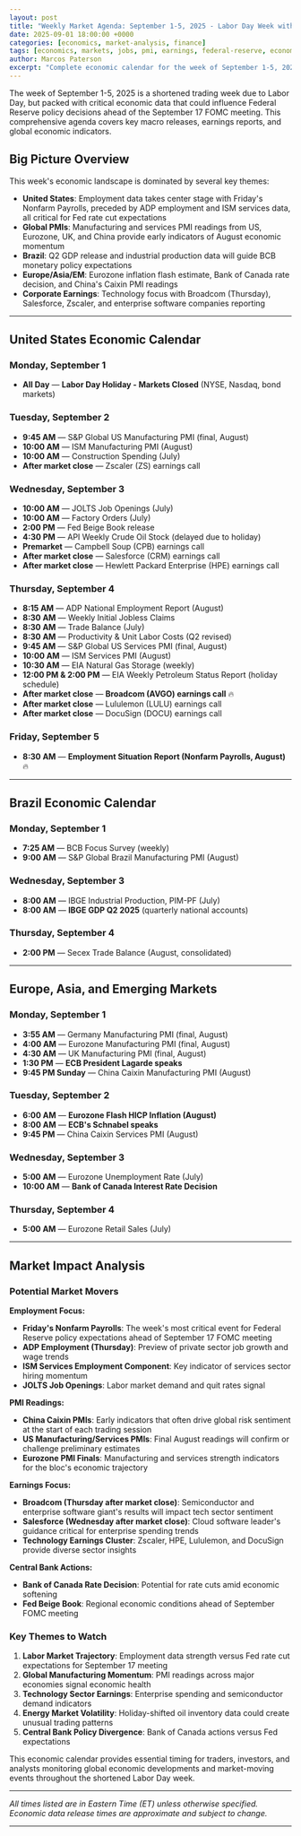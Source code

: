 ```yaml
---
layout: post
title: "Weekly Market Agenda: September 1-5, 2025 - Labor Day Week with Jobs Data Focus"
date: 2025-09-01 18:00:00 +0000
categories: [economics, market-analysis, finance]
tags: [economics, markets, jobs, pmi, earnings, federal-reserve, economic-calendar, weekly-agenda, employment, manufacturing, services, broadcom, labor-day-week]
author: Marcos Paterson
excerpt: "Complete economic calendar for the week of September 1-5, 2025. Key events include Friday's Nonfarm Payrolls, PMI data across major economies, Broadcom earnings, and central bank actions from Canada, with markets closed Monday for Labor Day."
---
```


The week of September 1-5, 2025 is a shortened trading week due to Labor Day, but packed with critical economic data that could influence Federal Reserve policy decisions ahead of the September 17 FOMC meeting. This comprehensive agenda covers key macro releases, earnings reports, and global economic indicators.

## Big Picture Overview

This week's economic landscape is dominated by several key themes:

- **United States**: Employment data takes center stage with Friday's Nonfarm Payrolls, preceded by ADP employment and ISM services data, all critical for Fed rate cut expectations
- **Global PMIs**: Manufacturing and services PMI readings from US, Eurozone, UK, and China provide early indicators of August economic momentum
- **Brazil**: Q2 GDP release and industrial production data will guide BCB monetary policy expectations
- **Europe/Asia/EM**: Eurozone inflation flash estimate, Bank of Canada rate decision, and China's Caixin PMI readings
- **Corporate Earnings**: Technology focus with Broadcom (Thursday), Salesforce, Zscaler, and enterprise software companies reporting

---

## United States Economic Calendar

### Monday, September 1
- **All Day** — **Labor Day Holiday - Markets Closed** (NYSE, Nasdaq, bond markets)

### Tuesday, September 2
- **9:45 AM** — S&P Global US Manufacturing PMI (final, August)
- **10:00 AM** — ISM Manufacturing PMI (August)
- **10:00 AM** — Construction Spending (July)
- **After market close** — Zscaler (ZS) earnings call

### Wednesday, September 3
- **10:00 AM** — JOLTS Job Openings (July)
- **10:00 AM** — Factory Orders (July)
- **2:00 PM** — Fed Beige Book release
- **4:30 PM** — API Weekly Crude Oil Stock (delayed due to holiday)
- **Premarket** — Campbell Soup (CPB) earnings call
- **After market close** — Salesforce (CRM) earnings call
- **After market close** — Hewlett Packard Enterprise (HPE) earnings call

### Thursday, September 4
- **8:15 AM** — ADP National Employment Report (August)
- **8:30 AM** — Weekly Initial Jobless Claims
- **8:30 AM** — Trade Balance (July)
- **8:30 AM** — Productivity & Unit Labor Costs (Q2 revised)
- **9:45 AM** — S&P Global US Services PMI (final, August)
- **10:00 AM** — ISM Services PMI (August)
- **10:30 AM** — EIA Natural Gas Storage (weekly)
- **12:00 PM & 2:00 PM** — EIA Weekly Petroleum Status Report (holiday schedule)
- **After market close** — **Broadcom (AVGO) earnings call** 🔥
- **After market close** — Lululemon (LULU) earnings call
- **After market close** — DocuSign (DOCU) earnings call

### Friday, September 5
- **8:30 AM** — **Employment Situation Report (Nonfarm Payrolls, August)** 🔥

---

## Brazil Economic Calendar

### Monday, September 1
- **7:25 AM** — BCB Focus Survey (weekly)
- **9:00 AM** — S&P Global Brazil Manufacturing PMI (August)

### Wednesday, September 3
- **8:00 AM** — IBGE Industrial Production, PIM-PF (July)
- **8:00 AM** — **IBGE GDP Q2 2025** (quarterly national accounts)

### Thursday, September 4
- **2:00 PM** — Secex Trade Balance (August, consolidated)

---

## Europe, Asia, and Emerging Markets

### Monday, September 1
- **3:55 AM** — Germany Manufacturing PMI (final, August)
- **4:00 AM** — Eurozone Manufacturing PMI (final, August)
- **4:30 AM** — UK Manufacturing PMI (final, August)
- **1:30 PM** — **ECB President Lagarde speaks**
- **9:45 PM Sunday** — China Caixin Manufacturing PMI (August)

### Tuesday, September 2
- **6:00 AM** — **Eurozone Flash HICP Inflation (August)**
- **8:00 AM** — **ECB's Schnabel speaks**
- **9:45 PM** — China Caixin Services PMI (August)

### Wednesday, September 3
- **5:00 AM** — Eurozone Unemployment Rate (July)
- **10:00 AM** — **Bank of Canada Interest Rate Decision**

### Thursday, September 4
- **5:00 AM** — Eurozone Retail Sales (July)

---

## Market Impact Analysis

### Potential Market Movers

**Employment Focus:**
- **Friday's Nonfarm Payrolls**: The week's most critical event for Federal Reserve policy expectations ahead of September 17 FOMC meeting
- **ADP Employment (Thursday)**: Preview of private sector job growth and wage trends
- **ISM Services Employment Component**: Key indicator of services sector hiring momentum
- **JOLTS Job Openings**: Labor market demand and quit rates signal

**PMI Readings:**
- **China Caixin PMIs**: Early indicators that often drive global risk sentiment at the start of each trading session
- **US Manufacturing/Services PMIs**: Final August readings will confirm or challenge preliminary estimates
- **Eurozone PMI Finals**: Manufacturing and services strength indicators for the bloc's economic trajectory

**Earnings Focus:**
- **Broadcom (Thursday after market close)**: Semiconductor and enterprise software giant's results will impact tech sector sentiment
- **Salesforce (Wednesday after market close)**: Cloud software leader's guidance critical for enterprise spending trends
- **Technology Earnings Cluster**: Zscaler, HPE, Lululemon, and DocuSign provide diverse sector insights

**Central Bank Actions:**
- **Bank of Canada Rate Decision**: Potential for rate cuts amid economic softening
- **Fed Beige Book**: Regional economic conditions ahead of September FOMC meeting

### Key Themes to Watch

1. **Labor Market Trajectory**: Employment data strength versus Fed rate cut expectations for September 17 meeting
2. **Global Manufacturing Momentum**: PMI readings across major economies signal economic health
3. **Technology Sector Earnings**: Enterprise spending and semiconductor demand indicators
4. **Energy Market Volatility**: Holiday-shifted oil inventory data could create unusual trading patterns
5. **Central Bank Policy Divergence**: Bank of Canada actions versus Fed expectations

This economic calendar provides essential timing for traders, investors, and analysts monitoring global economic developments and market-moving events throughout the shortened Labor Day week.

---

*All times listed are in Eastern Time (ET) unless otherwise specified. Economic data release times are approximate and subject to change.*

---